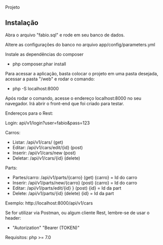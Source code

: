 Projeto

Instalação
------------
Abra o arquivo "fabio.sql" e rode em seu banco de dados.

Altere as configurações do banco no arquivo app/config/parameters.yml

Instale as dependências do composer
- php composer.phar install

Para acessar a aplicação, basta colocar o projeto em uma pasta desejada, acessar a pasta "/web" e rodar o comando:
- php -S localhost:8000

Após rodar o comando, acesse o endereço localhost:8000 no seu navegador. Irá abrir o front-end que foi criado para testar.

Endereços para o Rest:

Login: api/v1/login?user=fabio&pass=123

Carros:
- Listar: /api/v1/cars/ (get) 
- Editar: /api/v1/cars/edit/{id} (post)
- Inserir: /api/v1/cars/new (post)
- Deletar: /api/v1/cars/{id} (delete)

Parts:
- Partes/carro:  /api/v1/parts/{carro} (get) {carro} = Id do carro
- Inserir:  /api/v1/parts/new/{carro} (post) {carro} = Id do carro
- Editar: /api/v1/parts/edit/{id} } (post) {id} = Id da part
- Delete: /api/v1/parts/{id} (delete) {id} = Id da part

Exemplo: http://localhost:8000/api/v1/cars

Se for utilizar via Postman, ou algum cliente Rest, lembre-se de usar o header:
- "Autorization" "Bearer (TOKEN)"

Requisitos:
php >= 7.0
